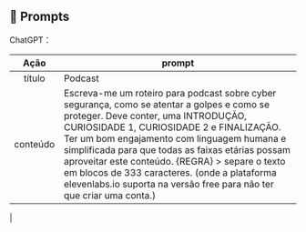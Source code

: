 ## 🧠 Prompts


ChatGPT：

|   Ação   | prompt                                                                                                                                                                                                                                                                         |
| :------: | ------------------------------------------------------------------------------------------------------------------------------------------------------------------------------------------------------------------------------------------------------------------------------ |
|  título  | Podcast|
| conteúdo | Escreva-me um roteiro para podcast sobre cyber segurança, como se atentar a golpes e como se proteger. Deve conter, uma INTRODUÇÃO, CURIOSIDADE 1, CURIOSIDADE 2 e FINALIZAÇÃO. Ter um bom engajamento com linguagem humana e simplificada para que todas as faixas etárias possam aproveitar este conteúdo. {REGRA} > separe o texto em blocos de 333 caracteres. (onde a plataforma elevenlabs.io suporta na versão free para não ter que criar uma conta.)
 |

